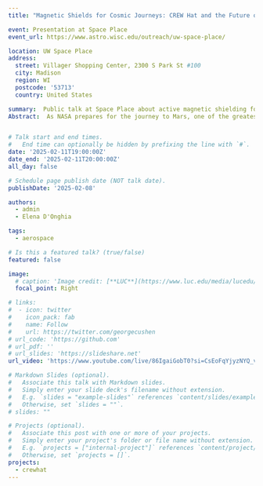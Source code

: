 ```yaml
---
title: "Magnetic Shields for Cosmic Journeys: CREW Hat and the Future of Space Travel"

event: Presentation at Space Place
event_url: https://www.astro.wisc.edu/outreach/uw-space-place/

location: UW Space Place
address:
  street: Villager Shopping Center, 2300 S Park St #100
  city: Madison
  region: WI
  postcode: '53713'
  country: United States

summary:  Public talk at Space Place about active magnetic shielding for future space missions and how magnetic technology advancements enable safe, sustainable space exploration.
Abstract:  As NASA prepares for the journey to Mars, one of the greatest challenges is protecting astronauts from harmful cosmic rays and solar radiation. The CREW Hat, an innovative magnetic shielding device, offers a groundbreaking solution by creating a powerful magnetic field to deflect radiation, ensuring the safety of space travelers. This talk explores the science behind the CREW Hat, its potential role in future Mars missions, and how advancements in magnetic technology are paving the way for safe and sustainable exploration of the Red Planet.


# Talk start and end times.
#   End time can optionally be hidden by prefixing the line with `#`.
date: '2025-02-11T19:00:00Z'
date_end: '2025-02-11T20:00:00Z'
all_day: false

# Schedule page publish date (NOT talk date).
publishDate: '2025-02-08'

authors:
  - admin
  - Elena D'Onghia

tags:
  - aerospace

# Is this a featured talk? (true/false)
featured: false

image:
  # caption: 'Image credit: [**LUC**](https://www.luc.edu/media/lucedu/universityhomepage/2024-random-images/winter-2024/1800x450_3.jpg)'
  focal_point: Right

# links:
#  - icon: twitter
#    icon_pack: fab
#    name: Follow
#    url: https://twitter.com/georgecushen
# url_code: 'https://github.com'
# url_pdf: ''
# url_slides: 'https://slideshare.net'
url_video: 'https://www.youtube.com/live/86IgaiGobT0?si=CsEoFqYjyzNYQ_vw'

# Markdown Slides (optional).
#   Associate this talk with Markdown slides.
#   Simply enter your slide deck's filename without extension.
#   E.g. `slides = "example-slides"` references `content/slides/example-slides.md`.
#   Otherwise, set `slides = ""`.
# slides: ""

# Projects (optional).
#   Associate this post with one or more of your projects.
#   Simply enter your project's folder or file name without extension.
#   E.g. `projects = ["internal-project"]` references `content/project/deep-learning/index.md`.
#   Otherwise, set `projects = []`.
projects:
  - crewhat
---
```


